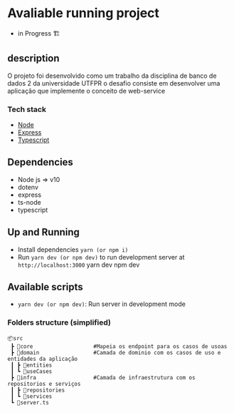 # Avaliable running project

- in Progress 🏗

## description

O projeto foi desenvolvido como um trabalho da disciplina de banco de dados 2 da universidade UTFPR
o desafio consiste em desenvolver uma aplicação que implemente o conceito de web-service

### Tech stack

- [Node](https://github.com/nodejs/node)
- [Express](https://github.com/expressjs/express)
- [Typescript](https://www.typescriptlang.org/)

## Dependencies

- Node js => v10
- dotenv
- express
- ts-node
- typescript

## Up and Running

- Install dependencies `yarn (or npm i)`
- Run `yarn dev (or npm dev)` to run development server at `http://localhost:3000`
  yarn dev
  npm dev

## Available scripts

- `yarn dev (or npm dev)`: Run server in development mode

### Folders structure (simplified)

```
📦src
 ┣ 📂core                   #Mapeia os endpoint para os casos de usoas
 ┣ 📂domain                 #Camada de dominio com os casos de uso e entidades da aplicação
 ┃ ┣ 📂entities
 ┃ ┗ 📂useCases
 ┣ 📂infra                  #Camada de infraestrutura com os repositorios e serviços
 ┃ ┣ 📂repositories
 ┃ ┗ 📂services
 ┗ 📜server.ts
```
